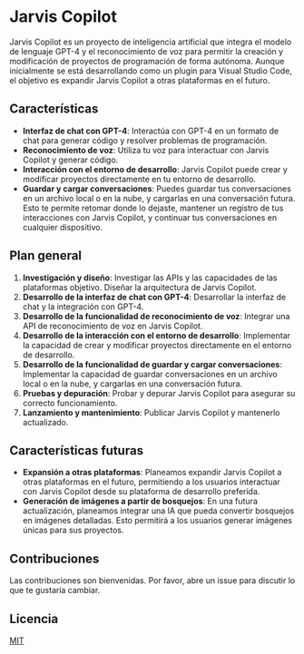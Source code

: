 # Jarvis Copilot

Jarvis Copilot es un proyecto de inteligencia artificial que integra el modelo de lenguaje GPT-4 y el reconocimiento de voz para permitir la creación y modificación de proyectos de programación de forma autónoma. Aunque inicialmente se está desarrollando como un plugin para Visual Studio Code, el objetivo es expandir Jarvis Copilot a otras plataformas en el futuro.

## Características

- **Interfaz de chat con GPT-4**: Interactúa con GPT-4 en un formato de chat para generar código y resolver problemas de programación.
- **Reconocimiento de voz**: Utiliza tu voz para interactuar con Jarvis Copilot y generar código.
- **Interacción con el entorno de desarrollo**: Jarvis Copilot puede crear y modificar proyectos directamente en tu entorno de desarrollo.
- **Guardar y cargar conversaciones**: Puedes guardar tus conversaciones en un archivo local o en la nube, y cargarlas en una conversación futura. Esto te permite retomar donde lo dejaste, mantener un registro de tus interacciones con Jarvis Copilot, y continuar tus conversaciones en cualquier dispositivo.

## Plan general

1. **Investigación y diseño**: Investigar las APIs y las capacidades de las plataformas objetivo. Diseñar la arquitectura de Jarvis Copilot.
2. **Desarrollo de la interfaz de chat con GPT-4**: Desarrollar la interfaz de chat y la integración con GPT-4.
3. **Desarrollo de la funcionalidad de reconocimiento de voz**: Integrar una API de reconocimiento de voz en Jarvis Copilot.
4. **Desarrollo de la interacción con el entorno de desarrollo**: Implementar la capacidad de crear y modificar proyectos directamente en el entorno de desarrollo.
5. **Desarrollo de la funcionalidad de guardar y cargar conversaciones**: Implementar la capacidad de guardar conversaciones en un archivo local o en la nube, y cargarlas en una conversación futura.
6. **Pruebas y depuración**: Probar y depurar Jarvis Copilot para asegurar su correcto funcionamiento.
7. **Lanzamiento y mantenimiento**: Publicar Jarvis Copilot y mantenerlo actualizado.

## Características futuras

- **Expansión a otras plataformas**: Planeamos expandir Jarvis Copilot a otras plataformas en el futuro, permitiendo a los usuarios interactuar con Jarvis Copilot desde su plataforma de desarrollo preferida.
- **Generación de imágenes a partir de bosquejos**: En una futura actualización, planeamos integrar una IA que pueda convertir bosquejos en imágenes detalladas. Esto permitirá a los usuarios generar imágenes únicas para sus proyectos.

## Contribuciones

Las contribuciones son bienvenidas. Por favor, abre un issue para discutir lo que te gustaría cambiar.

## Licencia

[MIT](https://choosealicense.com/licenses/mit/)
